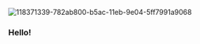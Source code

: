 ![118371339-782ab800-b5ac-11eb-9e04-5ff7991a9068](https://user-images.githubusercontent.com/76213289/118945178-8171a700-b955-11eb-8a07-bb793a2f6ffd.png)
### Hello!

<!--
**sharkiiiii/sharkiiiii** is a ✨ _special_ ✨ repository because its `README.md` (this file) appears on your GitHub profile.

Here are some ideas to get you started:
CEO of "Sharks"
- 🔭 I’m currently working on ...
- 🌱 I’m currently learning ...
- 👯 I’m looking to collaborate on ...
- 🤔 I’m looking for help with ...
- 💬 Ask me about ...
- 📫 How to reach me: ...
- 😄 Pronouns: ...
- ⚡ Fun fact: ...
-->
